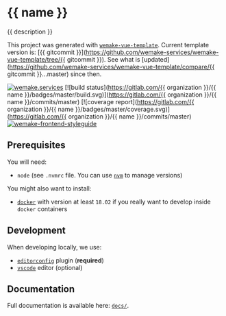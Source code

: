 # {{ name }}

{{ description }}

This project was generated with [`wemake-vue-template`](https://github.com/wemake-services/wemake-vue-template). 
Current template version is: [{{ gitcommit }}](https://github.com/wemake-services/wemake-vue-template/tree/{{ gitcommit }}). 
See what is [updated](https://github.com/wemake-services/wemake-vue-template/compare/{{ gitcommit }}...master) 
since then.

[![wemake.services](https://img.shields.io/badge/-wemake.services-green.svg?label=%20&logo=data%3Aimage%2Fpng%3Bbase64%2CiVBORw0KGgoAAAANSUhEUgAAABAAAAAQCAMAAAAoLQ9TAAAABGdBTUEAALGPC%2FxhBQAAAAFzUkdCAK7OHOkAAAAbUExURQAAAAAAAAAAAAAAAAAAAAAAAAAAAAAAAP%2F%2F%2F5TvxDIAAAAIdFJOUwAjRA8xXANAL%2Bv0SAAAADNJREFUGNNjYCAIOJjRBdBFWMkVQeGzcHAwksJnAPPZGOGAASzPzAEHEGVsLExQwE7YswCb7AFZSF3bbAAAAABJRU5ErkJggg%3D%3D)](https://wemake.services) 
[![build status](https://gitlab.com/{{ organization }}/{{ name }}/badges/master/build.svg)](https://gitlab.com/{{ organization }}/{{ name }}/commits/master) 
[![coverage report](https://gitlab.com/{{ organization }}/{{ name }}/badges/master/coverage.svg)](https://gitlab.com/{{ organization }}/{{ name }}/commits/master)
[![wemake-frontend-styleguide](https://img.shields.io/badge/style-wemake-000000.svg)](https://github.com/wemake-services/wemake-frontend-styleguide)

## Prerequisites

You will need:

- `node` (see `.nvmrc` file. You can
  use [`nvm`](https://github.com/creationix/nvm) to manage versions)

You might also want to install:

- [`docker`](https://www.docker.com/community-edition) with version
  at least `18.02` if you really want to develop inside `docker` containers

## Development

When developing locally, we use:

- [`editorconfig`](http://editorconfig.org/) plugin (**required**)
- [`vscode`](https://code.visualstudio.com/) editor (optional)

## Documentation

Full documentation is available here: [`docs/`](docs).
